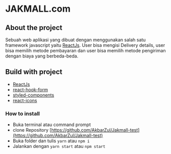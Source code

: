 # JAKMALL.com

## About the project

Sebuah web aplikasi yang dibuat dengan menggunakan salah satu framework javascript yaitu [ReactJs](https://reactjs.org/). User bisa mengisi Delivery details, user bisa memilih metode pembayaran dan user bisa memilih metode pengiriman dengan biaya yang berbeda-beda.

## Build with project
* [ReactJs](https://reactjs.org/)
* [react-hook-form](https://react-hook-form.com/)
* [styled-components](https://styled-components.com/)
* [react-icons](https://react-icons.github.io/react-icons)

### How to install
* Buka terminal atau command prompt
* clone Repository [https://github.com/AkbarZul/Jakmall-test](https://github.com/AkbarZul/Jakmall-test)
* Buka folder dan tulis `yarn` atau `npm i`
* Jalankan dengan `yarn start` atau `npm start`

